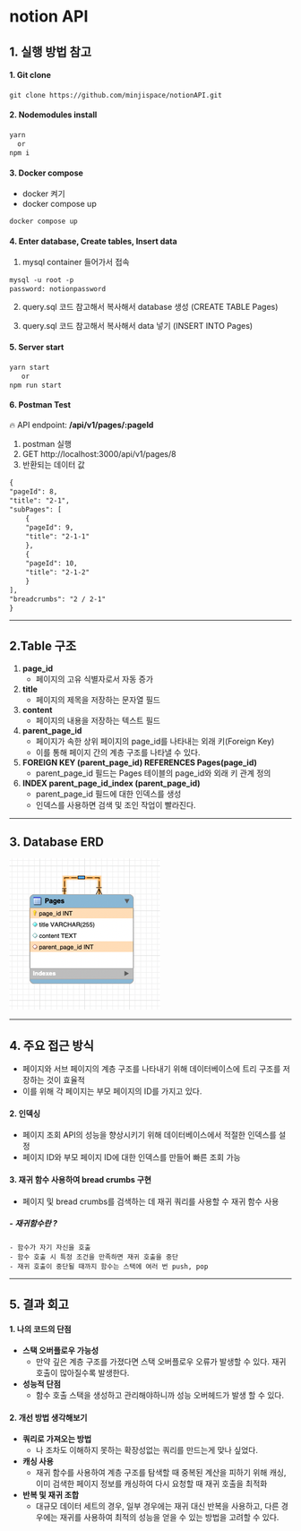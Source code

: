 # notion API

## 1. 실행 방법 참고
#### 1. **Git clone**
```
git clone https://github.com/minjispace/notionAPI.git
```

#### 2. **Nodemodules install**
```
yarn 
  or
npm i
```
#### 3. **Docker compose**
- docker 켜기
- docker compose up
```
docker compose up
```
#### 4. **Enter database, Create tables, Insert data**
1. mysql container 들어가서 접속
```
mysql -u root -p
password: notionpassword
```
2. query.sql 코드 참고해서 복사해서 database 생성 (CREATE TABLE Pages)

3. query.sql 코드 참고해서 복사해서 data 넣기 (INSERT INTO Pages)

#### 5. **Server start**
```
yarn start 
   or
npm run start
```

#### 6. **Postman Test**
🔥 API endpoint: **/api/v1/pages/:pageId**
1. postman 실행
2. GET http://localhost:3000/api/v1/pages/8
3. 반환되는 데이터 값
```
{
"pageId": 8,
"title": "2-1",
"subPages": [
    {
    "pageId": 9,
    "title": "2-1-1"
    },
    {
    "pageId": 10,
    "title": "2-1-2"
    }
],
"breadcrumbs": "2 / 2-1"
}
```

---
## 2.Table 구조
1. **page_id**
    - 페이지의 고유 식별자로서 자동 증가
2. **title**
    - 페이지의 제목을 저장하는 문자열 필드
3. **content**
    - 페이지의 내용을 저장하는 텍스트 필드
4. **parent_page_id**
    - 페이지가 속한 상위 페이지의 page_id를 나타내는 외래 키(Foreign Key)
    - 이를 통해 페이지 간의 계층 구조를 나타낼 수 있다.
5. **FOREIGN KEY (parent_page_id) REFERENCES Pages(page_id)**
    - parent_page_id 필드는 Pages 테이블의 page_id와 외래 키 관계 정의
6. **INDEX parent_page_id_index (parent_page_id)**
    - parent_page_id 필드에 대한 인덱스를 생성
    - 인덱스를 사용하면 검색 및 조인 작업이 빨라진다.

---
## 3. Database ERD


 ![ERD image](<public/ERD.png>)

---
## 4. 주요 접근 방식
- 페이지와 서브 페이지의 계층 구조를 나타내기 위해 데이터베이스에 트리 구조를 저장하는 것이 효율적 
- 이를 위해 각 페이지는 부모 페이지의 ID를 가지고 있다.

#### 2. **인덱싱**
- 페이지 조회 API의 성능을 향상시키기 위해 데이터베이스에서 적절한 인덱스를 설정
- 페이지 ID와 부모 페이지 ID에 대한 인덱스를 만들어 빠른 조회 가능

#### 3. **재귀 함수 사용하여 bread crumbs 구현**
- 페이지 및 bread crumbs를 검색하는 데 재귀 쿼리를 사용할 수 재귀 함수 사용
##### - **재귀함수**란 ?
```
- 함수가 자기 자신을 호출
- 함수 호출 시 특정 조건을 만족하면 재귀 호출을 중단
- 재귀 호출이 중단될 때까지 함수는 스택에 여러 번 push, pop
```
---
## 5. 결과 회고

#### 1.  나의 코드의 단점 
- **스택 오버플로우 가능성**
    - 만약 깊은 계층 구조를 가졌다면 스택 오버플로우 오류가 발생할 수 있다. 재귀 호출이 많아질수록 발생한다.
- **성능적 단점**  
    - 함수 호출 스택을 생성하고 관리해야하니까 성능 오버헤드가 발생 할 수 있다.
#### 2. 개선 방법 생각해보기
- **쿼리로 가져오는 방법**  
    -  나 조차도 이해하지 못하는 확장성없는 쿼리를 만드는게 맞나 싶었다.
- **캐싱 사용**     
    - 재귀 함수를 사용하여 계층 구조를 탐색할 때 중복된 계산을 피하기 위해 캐싱, 이미 검색한 페이지 정보를 캐싱하여 다시 요청할 때 재귀 호출을 최적화
- **반복 및 재귀 조합**
    -  대규모 데이터 세트의 경우, 일부 경우에는 재귀 대신 반복을 사용하고, 다른 경우에는 재귀를 사용하여 최적의 성능을 얻을 수 있는 방법을 고려할 수 있다.